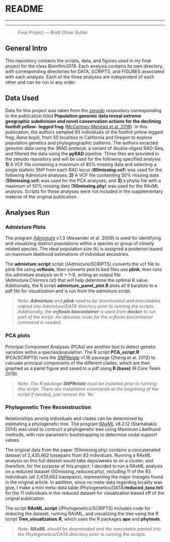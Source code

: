 # README

______________________________
______________________________
>Final Project — Brett Oliver Butler

## General Intro
This repository contains the scripts, data, and figures used in my final project for the class Bioinfinv2019. Each analysis contains its own directory, with corresponding directories for DATA, SCRIPTS, and FIGURES associated with each analysis. Each of the three analyses are independent of each other and can be run in any order.

## Data Used
Data for this project was taken from the [zenodo](https://zenodo.org/record/885534#.XIbuWVNKgWo) respository corresponding to the publication titled **Population genomic data reveal extreme geographic subdivision and novel conservation actions for the declining foothill yellow- legged frog** ([McCartney-Melstad et al. 2018](https://www.nature.com/articles/s41437-018-0097-7.pdf?origin=ppub)). In this publication, the authors sampled 93 individuals of the foothill yellow legged frog, *Rana boylii*, from 50 localities in California and Oregon to explore population genetics and phylogeographic patterns. The authors exracted genomic data using the 3RAD protocal, a variant of double-digest RAD-Seq, and filtered the data using the **pyRAD** pipeline. Three files are provided in the zenodo repository and will be used for the following specified analysis: **1)** A VCF file containing a maximum of 80% missing data and selecting a single biallelic SNP from each RAD locus (**80missing.vcf**) was used for the following Admixture analyses; **2)** A VCF file containting 50% missing data (**50missing.vcf**) was used for the PCA analyses; and **3)** a phylip file with a maximum of 50% missing data (**50missing.phy**) was used for the RAxML analysis. Scripts for these analyses were not included in the supplementary material of the original publication.

## Analyses Run
### Admixture Plots
The program [Admixture](http://software.genetics.ucla.edu/admixture/index.html) v.1.3 (Alexander et al. 2009) is used for identifying and visualizing distinct populations within a species or group of closely related species. The ideal population size (k) is assigned a posteriori based on maximum likelihood estimations of individual ancestries.

The **admixture.script** script (/Admixture/SCRIPTS) converts the vcf file to plink file using **vcftools**, then converts ped to bed files use **plink**, then runs the admixture analysis on K = 1–9, writing an output file (Admixture.CVerrors.txt) that will help determine the optimal K value. Additionally, the R script **admixture\_panel\_plot.R** plots all 9 barplots to a pdf file for visualization and is run from the admixture script.

>*Note:* ***Admixture*** *and* ***plink*** *need to be downloaded and executables copied into Admixture/DATA directory prior to running the scripts. Additionally, the* ***vcftools biocontainer*** *is used from* ***docker*** *to run part of the script. An absolute route for the vcftools biocontainer command is needed.*

### PCA plots
Principal Component Analyses (PCAs) are another tool to detect genetic variation within a species/population. The R script **PCA\_script.R** (PCA/SCRIPTS) runs the [SNPRelate](http://www.bioconductor.org/packages/release/bioc/html/SNPRelate.html) v1.16 package (Zheng et al. 2012) to calcuate principal components of the different clades, which are then graphed as a panel figure and saved to a pdf using **R (base)** (R Core Team 2018).

>*Note: The R package* ***SNPRelate*** *must be installed prior to running this script. There are installation commands at the beginning of the script if needed, just remove the '#s.'*

### Phylogenetic Tree Reconstruction
Relationships among individuals and clades can be determined by estimating a phylogenetic tree. The program [RAxML](https://github.com/stamatak/standard-RAxML) v8.2.12 (Stamatiakis 2014) was used to contruct a phylogenetic tree using Maximum Likelihood methods, with non-parametric bootstrapping to determine nodal support values.

The original data from the paper (50missing.phy) contains a concatenated dataset of 2,435,662 basepairs from 93 individuals.
Running a RAxML analysis on this full dataset would take days/weeks to on a cluster, and therefore, for the purpose of this project, I decided to run a RAxML analysis on a reduced dataset (50missing\_reduced.phy), including 11 of the 93 individuals (all 2,435,662 basepairs), representing the major lineages found in the original article. In addition, since no meta-data regarding locality was give, I make a mini meta-data table (Phylogenetics/DATA/**reduced_taxa.txt**) for the 11 individuals in the reduced dataset for visualization based off of the orignal publication.

The script **RAxML.script** (/Phylogenetics/SCRIPTS) includes code for reducing the dataset, running RAxML, and visualizing the tree using the R script **Tree\_visualization.R**, which uses the R packages **ape** and **phytools**.

>*Note:* ***RAxML*** *should be downloaded and the executable pasted into the Phylogenetics/DATA directory prior to running the scripts.* 